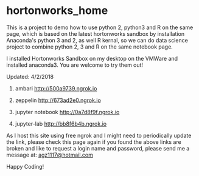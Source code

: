 
# hortonworks_home


This is a project to demo how to use python 2, python3 and R on the same page, which is based on the latest hortonworks sandbox by installation Anaconda's python 3 and 2, as well R kernal, so we can do data science project to combine python 2, 3 and R on the same notebook page.

I installed Hortonworks Sandbox on my desktop on the VMWare and installed anaconda3. You are welcome to try them out!


Updated: 4/2/2018

1) ambari 
http://500a9739.ngrok.io

2) zeppelin 
http://673ad2e0.ngrok.io

3) jupyter notebook
http://0a7d8f9f.ngrok.io

4) jupyter-lab 
http://bb8f6b4b.ngrok.io

As I host this site using free ngrok and I might need to periodically update the link, please check this page again if you found the above links are broken and like to request a login name and password, please send me a message at: agz1117@hotmail.com

Happy Coding!

